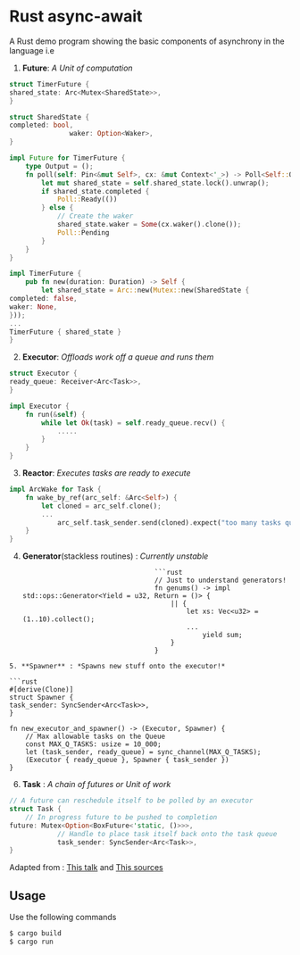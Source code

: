 # Rust async-await

A Rust demo program showing the basic components of asynchrony in the language i.e

1. **Future**: *A Unit of computation*

```rust
struct TimerFuture {
shared_state: Arc<Mutex<SharedState>>,
}

struct SharedState {
completed: bool,
			   waker: Option<Waker>,
}

impl Future for TimerFuture {
	type Output = ();
	fn poll(self: Pin<&mut Self>, cx: &mut Context<'_>) -> Poll<Self::Output> {
		let mut shared_state = self.shared_state.lock().unwrap();
		if shared_state.completed {
			Poll::Ready(())
		} else {
			// Create the waker
			shared_state.waker = Some(cx.waker().clone());
			Poll::Pending
		}
	}
}

impl TimerFuture {
	pub fn new(duration: Duration) -> Self {
		let shared_state = Arc::new(Mutex::new(SharedState {
completed: false,
waker: None,
}));
...
TimerFuture { shared_state }
}
```
2. **Executor**: *Offloads work off a queue and runs them*

```rust
struct Executor {
ready_queue: Receiver<Arc<Task>>,
}

impl Executor {
	fn run(&self) {
		while let Ok(task) = self.ready_queue.recv() {
			.....
		}
	}
}

```
3. **Reactor**: *Executes tasks are ready to execute*

```rust
impl ArcWake for Task {
	fn wake_by_ref(arc_self: &Arc<Self>) {
		let cloned = arc_self.clone();
		...
			arc_self.task_sender.send(cloned).expect("too many tasks queued")
	}
}
```

4. **Generator**(stackless routines) : *Currently unstable*

										```rust
										// Just to understand generators!
										fn genums() -> impl std::ops::Generator<Yield = u32, Return = ()> {
											|| {
												let xs: Vec<u32> = (1..10).collect();
												...
													yield sum;
											}
										}
```
5. **Spawner** : *Spawns new stuff onto the executor!*

```rust
#[derive(Clone)]
struct Spawner {
task_sender: SyncSender<Arc<Task>>,
}

fn new_executor_and_spawner() -> (Executor, Spawner) {
	// Max allowable tasks on the Queue
	const MAX_Q_TASKS: usize = 10_000;
	let (task_sender, ready_queue) = sync_channel(MAX_Q_TASKS);
	(Executor { ready_queue }, Spawner { task_sender })
}

```
6. **Task** : *A chain of futures or Unit of work*

```rust
// A future can reschedule itself to be polled by an executor
struct Task {
	// In progress future to be pushed to completion
future: Mutex<Option<BoxFuture<'static, ()>>>,
			// Handle to place task itself back onto the task queue
			task_sender: SyncSender<Arc<Task>>,
}
```

Adapted from : [This talk](https://www.youtube.com/watch?v=NNwK5ZPAJCk) and [This sources](https://github.com/rust-lang/async-book/blob/master/examples/02_04_executor/src/lib.rs)

## Usage
Use the following commands

```bash
$ cargo build
$ cargo run
```
